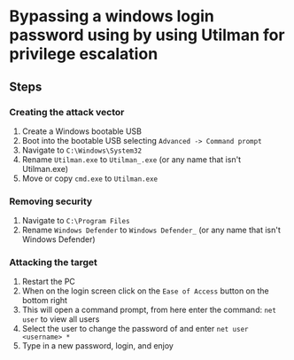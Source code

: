 # Bypassing a windows login password using by using Utilman for privilege escalation

## Steps

### Creating the attack vector

1. Create a Windows bootable USB
2. Boot into the bootable USB selecting `Advanced -> Command prompt`
3. Navigate to `C:\Windows\System32`
4. Rename `Utilman.exe` to `Utilman_.exe` (or any name that isn't Utilman.exe)
5. Move or copy `cmd.exe` to `Utilman.exe`

### Removing security

1. Navigate to `C:\Program Files`
2. Rename `Windows Defender` to `Windows Defender_` (or any name that isn't Windows Defender)

### Attacking the target

1. Restart the PC
2. When on the login screen click on the `Ease of Access` button on the bottom right
3. This will open a command prompt, from here enter the command: `net user` to view all users
4. Select the user to change the password of and enter `net user <username> *`
5. Type in a new password, login, and enjoy
